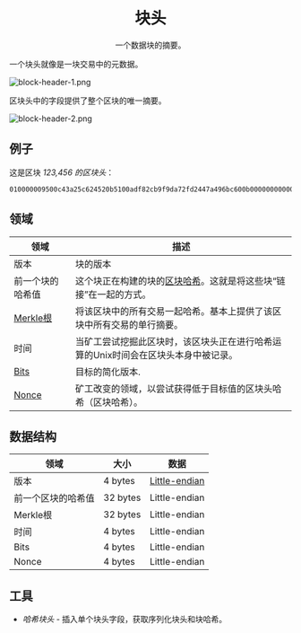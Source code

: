 # <center>块头</center>
<center>一个数据块的摘要。</center>

一个块头就像是一块交易中的元数据。

![block-header-1.png](img/block-header-1.png)

区块头中的字段提供了整个区块的唯一摘要。

![block-header-2.png](img/block-header-2.png)

## 例子
这是区块 *123,456 的区块头*：
```
010000009500c43a25c624520b5100adf82cb9f9da72fd2447a496bc600b0000000000006cd862370395dedf1da2841ccda0fc489e3039de5f1ccddef0e834991a65600ea6c8cb4db3936a1ae3143991
```

## 领域

|领域| 描述|
|---|---|
|版本 |	块的版本|
|前一个块的哈希值| 这个块正在构建的块的[区块哈希](../block-hash/block-hash.md)。这就是将这些块“链接”在一起的方式。|
|[Merkle根](./merkle-root/merkle-root.md)|将该区块中的所有交易一起哈希。基本上提供了该区块中所有交易的单行摘要。|
|时间 | 当矿工尝试挖掘此区块时，该区块头正在进行哈希运算的Unix时间会在区块头本身中被记录。|
|[Bits](../block-header/bits/bits.md) |	目标的简化版本.|
|[Nonce](./Nonce/Nonce.md) |矿工改变的领域，以尝试获得低于目标值的区块头哈希（区块哈希）。|

## 数据结构

|领域|	大小|	数据|
|---|---|---|
|版本|	4 bytes|[Little-endian](../../Other/Little-endian/Little-Endian.md)|
|前一个区块的哈希值|	32 bytes|	Little-endian|
|Merkle根|	32 bytes|	Little-endian|
|时间|	4 bytes|	Little-endian|
|Bits|	4 bytes|	Little-endian|
|Nonce|	4 bytes|	Little-endian|

## 工具
* *哈希块头* - 插入单个块头字段，获取序列化块头和块哈希。